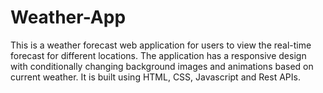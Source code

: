 # Weather-App
This is a weather forecast web application for users to view the real-time forecast for different locations. The application has a responsive design with conditionally changing background images and animations based on current weather. It is built using HTML, CSS, Javascript and Rest APIs.

